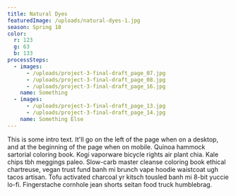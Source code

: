 ```yaml
---
title: Natural Dyes
featuredImage: /uploads/natural-dyes-1.jpg
season: Spring 18
color:
  r: 123
  g: 63
  b: 133
processSteps:
  - images:
      - /uploads/project-3-final-draft_page_07.jpg
      - /uploads/project-3-final-draft_page_08.jpg
      - /uploads/project-3-final-draft_page_16.jpg
    name: Something
  - images:
      - /uploads/project-3-final-draft_page_13.jpg
      - /uploads/project-3-final-draft_page_14.jpg
    name: Something Else
---
```

This is some intro text. It'll go on the left of the page when on a desktop, and at the beginning of the page when on mobile. Quinoa hammock sartorial coloring book. Kogi vaporware bicycle rights air plant chia. Kale chips tbh meggings paleo. Slow-carb master cleanse coloring book ethical chartreuse, vegan trust fund banh mi brunch vape hoodie waistcoat ugh tacos artisan. Tofu activated charcoal yr kitsch tousled banh mi 8-bit yuccie lo-fi. Fingerstache cornhole jean shorts seitan food truck humblebrag.

